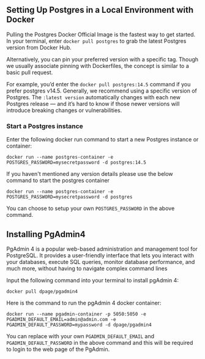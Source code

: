 ## Setting Up Postgres in a Local Environment with Docker

Pulling the Postgres Docker Official Image is the fastest way to get started. 
In your terminal, enter ``docker pull postgres`` to grab the latest Postgres version from Docker Hub. 

Alternatively, you can pin your preferred version with a specific tag. Though we usually associate pinning with Dockerfiles, the concept is similar to a basic pull request. 

For example, you’d enter the ``docker pull postgres:14.5`` command if you prefer postgres v14.5. Generally, we recommend using a specific version of Postgres. 
The ``:latest version`` automatically changes with each new Postgres release — and it’s hard to know if those newer versions will introduce breaking changes or vulnerabilities.

### Start a Postgres instance
Enter the following docker run command to start a new Postgres instance or container: 

``docker run --name postgres-container -e POSTGRES_PASSWORD=mysecretpassword -d postgres:14.5``

If you haven't mentioned any version details please use the below command to start the postgres container

``docker run --name postgres-container -e POSTGRES_PASSWORD=mysecretpassword -d postgres``

You can choose to setup your own ``POSTGRES_PASSWORD`` in the above command.

## Installing PgAdmin4

PgAdmin 4 is a popular web-based administration and management tool for PostgreSQL. It provides a user-friendly interface that lets you interact with your databases, execute SQL queries, monitor database performance, and much more, without having to navigate complex command lines


Input the following command into your terminal to install pgAdmin 4:

``docker pull dpage/pgadmin4``

Here is the command to run the pgAdmin 4 docker container:

``docker run --name pgadmin-container -p 5050:5050 -e PGADMIN_DEFAULT_EMAIL=admin@admin.com -e PGADMIN_DEFAULT_PASSWORD=mypassword -d dpage/pgadmin4``

You can replace with your own ``PGADMIN_DEFAULT_EMAIL`` and ``PGADMIN_DEFAULT_PASSWORD`` in the above command and this will be required to login to the web page of the PgAdmin.
